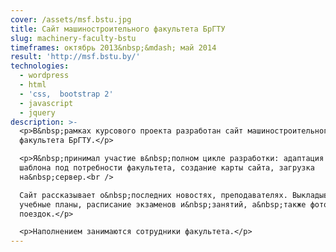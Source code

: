 ```yaml
---
cover: /assets/msf.bstu.jpg
title: Сайт машиностроительного факультета БрГТУ
slug: machinery-faculty-bstu
timeframes: октябрь 2013&nbsp;&mdash; май 2014
result: 'http://msf.bstu.by/'
technologies:
  - wordpress
  - html
  - 'css,  bootstrap 2'
  - javascript
  - jquery
description: >-
  <p>В&nbsp;рамках курсового проекта разработан сайт машиностроительного
  факультета БрГТУ.</p>

  <p>Я&nbsp;принимал участие в&nbsp;полном цикле разработки: адаптация wordpress
  шаблона под потребности факультета, создание карты сайта, загрузка
  на&nbsp;сервер.<br />

  Сайт рассказывает о&nbsp;последних новостях, преподавателях. Выкладываются
  учебные планы, расписание экзаменов и&nbsp;занятий, а&nbsp;также фотографии
  поездок.</p>

  <p>Наполнением занимаются сотрудники факультета.</p>
---
```


